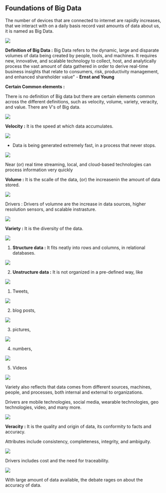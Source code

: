 ## Foundations of Big Data

The number of devices that are connected to internet are rapidly increases, that we interact with on a daily basis record vast amounts of data about us, it is named as Big Data.

![](./images/21_foundation_of_bigdata.PNG)

**Definition of Big Data :** Big Data refers to the dynamic, large and disparate volumes of data being created by people, tools, and machines. It requires new, innovative, and scalable technology to collect, host, and analytically process the vast amount of data gathered in order to derive real-time business insights that relate to consumers, risk, productivity management, and enhanced shareholder value" - **Ernst and Young**

**Certain Common elements :**

There is no definition of Big data but there are certain elements common across the different definitions, such as velocity, volume, variety, veracity, and value. There are V's of Big data.

![](./images/22_5Vs.PNG)

**Velocity :** It is the speed at which data accumulates.

![](./images/23_velocity_1.PNG)

* Data is being generated extremely fast, in a process that never stops.

![](./images/23_velocity_2.PNG)

Near (or) real time streaming, local, and cloud-based technologies can process information very quickly

**Volume :** It is the scalle of the data, (or) the increasenin the amount of data stored.

![](./images/24_Volume.PNG)

Drivers : Drivers of volumne are the increase in data sources, higher resolution sensors, and scalable instrasture.

![](./images/24_Drivers.PNG)

**Variety :** It is the diversity of the data.

![](./images/25_Variety.PNG)

1. **Structure data :** It fits neatly into rows and columns, in relational databases.

![](./images/25_struct_data.PNG)

2. **Unstructure data :** It is not organized in a pre-defined way, like 

![](./images/25_un_struct_data.PNG)
    
1. Tweets, 

![](./images/25_tweets.PNG)
    
2. blog posts,

![](./images/25_blog_post.PNG)

3. pictures, 

![](./images/25_mails.PNG)

4. numbers,

![](./images/25_numbers.PNG)

5. Videos

![](./images/25_videos.PNG)

Variety also reflects that data comes from different sources, machines, people, and processes, both internal and external to organizations.

Drivers are mobile technologies, social media, wearable technologies, geo technologies, video, and many more.

![](./images/25_Driver_2.PNG)

**Veracity :** It is the quality and origin of data, its conformity to facts and accuracy.

Attributes include consistency, completeness, integrity, and ambiguity.

![](./images/26_Veracity.PNG)

Drivers includes cost and the need for traceability.

![](./images/26_Veracity_Driver.PNG)

With large amount of data available, the debate rages on about the accuracy of data.